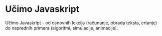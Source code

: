 Učimo Javaskript
==================

Učimo Javaskript - od osnovnih lekcija (računanje, obrada teksta, crtanje) do naprednih primera (algoritmi, simulacije, animacije). 
